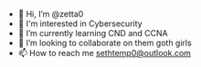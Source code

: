 - 👋 Hi, I’m @zetta0
- 👀 I'm interested in Cybersecurity
- 🌱 I’m currently learning CND and CCNA
- 💞️ I’m looking to collaborate on them goth girls
- 📫 How to reach me sethtemp0@outlook.com

<!---
zetta0/zetta0 is a ✨ special ✨ repository because its `README.md` (this file) appears on your GitHub profile.
You can click the Preview link to take a look at your changes.
--->
